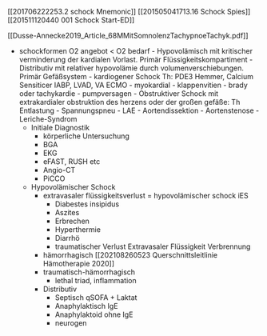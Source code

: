 [[201706222253.2 schock Mnemonic]]
[[201505041713.16 Schock Spies]]
[[201511120440 001 Schock Start-ED]]

[[Dusse-Annecke2019_Article_68MMitSomnolenzTachypnoeTachyk.pdf]] 
- schockformen O2 angebot < O2 bedarf
		- Hypovolämisch mit kritischer verminderung der kardialen Vorlast. Primär Flüssigkeitskompartiment
		- Distributiv mit relativer hypovolämie durch volumenverschiebungen. Primär Gefäßsystem
		- kardiogener Schock Th: PDE3 Hemmer, Calcium Sensiticer IABP, LVAD, VA ECMO
			- myokardial
			- klappenvitien
			- brady oder tachykardie
			- pumpversagen
		- Obstruktiver Schock mit extrakardialer obstruktion des herzens oder der großen gefäße: Th Entlastung
			- Spannungspneu
			- LAE
			- Aortendissektion
			- Aortenstenose
			- Leriche-Syndrom
	- Initiale Diagnostik	
		- körperliche Untersuchung
		- BGA
		- EKG
		- eFAST, RUSH etc
		- Angio-CT
		- PiCCO
	- Hypovolämischer Schock
		- extravasaler flüssigkeitsverlust = hypovolämischer schock iES
			- Diabestes insipidus
			- Aszites
			- Erbrechen
			- Hyperthermie
			- Diarrhö
			- traumatischer Verlust Extravasaler Flüssigkeit Verbrennung
		- hämorrhagisch [[202108260523 Querschnittsleitlinie Hämotherapie 2020]]
		- traumatisch-hämorrhagisch
			- lethal triad, inflammation
		- Distributiv
			- Septisch qSOFA + Laktat
			- Anaphylaktisch IgE
			- Anaphylaktoid ohne IgE
			- neurogen